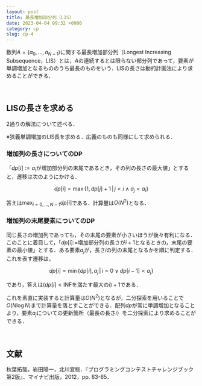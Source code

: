 ```yaml
---
layout: post
title: 最長増加部分列（LIS）
date: 2023-04-04 09:32 +0900
category: cp
slug: cp-4
---
```


数列$A=(a_0,...,a_{N-1})$に関する最長増加部分列（Longest Increasing Subsequence，LIS）とは，$A$の連続するとは限らない部分列であって，要素が単調増加となるもののうち最長のものをいう．LISの長さは動的計画法により求めることができる．

<br>

## LISの長さを求める

2通りの解法について述べる．

※狭義単調増加のLIS長を求める．広義のものも同様にして求められる．

### 増加列の長さについてのDP

「$dp[i]:=a_i$が増加部分列の末尾であるとき，その列の長さの最大値」とすると，遷移は次のようにかける．

$$
    dp[i] = \max\{1, dp[j]+1 \, | \, j < i \land a_j < a_i\}
$$

答えは$\displaystyle\max_{i=0,...,N-1} dp[i]$である．計算量は$O(N^2)$となる．

### 増加列の末尾要素についてのDP

同じ長さの増加列であっても，その末尾の要素が小さいほうが後々有利になる．このことに着目して，「$dp[i]:=$増加部分列の長さが$i+1$となるときの，末尾の要素の最小値」とする．ある要素$a_j$が，長さ$i$の列の末尾となるかを順に判定する．これを表す遷移は，

$$
    dp[i] = \min\{dp[i], a_j  \, | \, i=0 \lor dp[i-1] < a_j \}
$$

であり，答えは$(dp[i] < \textrm{INF}$を満たす最大の$i)+1$である．

これを素直に実装すると計算量は$O(N^2)$となるが，二分探索を用いることで$O(N\log{N})$まで計算量を落とすことができる．配列$dp$が常に単調増加となることより，要素$a_j$についての更新箇所（最長の長さ$i$）を二分探索により求めることができる．

<br>

## 文献

秋葉拓哉，岩田陽一，北川宜稔．『プログラミングコンテストチャレンジブック 第2版』．マイナビ出版，2012，pp. 63-65．